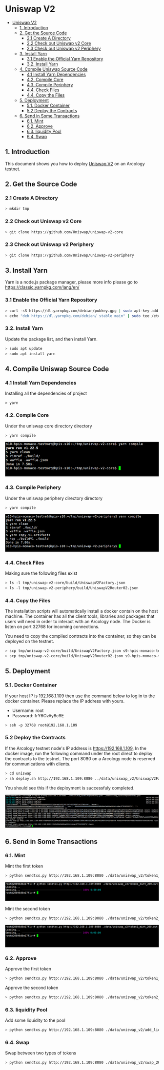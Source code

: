 # Uniswap V2
  
- [Uniswap V2](#uniswap-v2)
  - [1. Introduction](#1-introduction)
  - [2. Get the Source Code](#2-get-the-source-code)
    - [2.1 Create A Directory](#21-create-a-directory)
    - [2.2 Check out Uniswap v2 Core](#22-check-out-uniswap-v2-core)
    - [2.3 Check out Uniswap v2 Periphery](#23-check-out-uniswap-v2-periphery)
  - [3. Install Yarn](#3-install-yarn)
    - [3.1 Enable the Official Yarn Repository](#31-enable-the-official-yarn-repository)
    - [3.2. Install Yarn](#32-install-yarn)
  - [4. Compile Uniswap Source Code](#4-compile-uniswap-source-code)
    - [4.1 Install Yarn Dependencies](#41-install-yarn-dependencies)
    - [4.2. Compile Core](#42-compile-core)
    - [4.3. Compile Periphery](#43-compile-periphery)
    - [4.4. Check Files](#44-check-files)
    - [4.4. Copy the Files](#44-copy-the-files)
  - [5. Deployment](#5-deployment)
    - [5.1. Docker Container](#51-docker-container)
    - [5.2 Deploy the Contracts](#52-deploy-the-contracts)
  - [6. Send in Some Transactions](#6-send-in-some-transactions)
    - [6.1. Mint](#61-mint)
    - [6.2. Approve](#62-approve)
    - [6.3. liquidity Pool](#63-liquidity-pool)
    - [6.4. Swap](#64-swap)

## 1. Introduction

This document shows you how to deploy [Uniswap V2](https://github.com/Uniswap) on an Arcology testnet. 

## 2. Get the Source Code

### 2.1 Create A Directory

```sh
> mkdir tmp
```

### 2.2 Check out Uniswap v2 Core

```sh
> git clone https://github.com/Uniswap/uniswap-v2-core
```

### 2.3 Check out Uniswap v2 Periphery

```sh
> git clone https://github.com/Uniswap/uniswap-v2-periphery
```

## 3. Install Yarn

Yarn is a node.js package manager, please more info please go to https://classic.yarnpkg.com/lang/en/

### 3.1 Enable the Official Yarn Repository

```sh
> curl -sS https://dl.yarnpkg.com/debian/pubkey.gpg | sudo apt-key add -
> echo "deb https://dl.yarnpkg.com/debian/ stable main" | sudo tee /etc/apt/sources.list.d/yarn.list
```

### 3.2. Install Yarn

Update the package list, and then install Yarn.

```sh
> sudo apt update
> sudo apt install yarn
```

## 4. Compile Uniswap Source Code

### 4.1 Install Yarn Dependencies

Installing all the dependencies of project

```
> yarn
```

### 4.2. Compile Core

Under the uniswap core directory directory  

```sh
> yarn compile
```

![alt text](./img/uniswap/yarn-core-compile.png)

### 4.3. Compile Periphery

Under the uniswap periphery directory directory  

```sh
> yarn compile
```

![alt text](./img/uniswap/yarn-periphery-compile.png)

### 4.4. Check Files

Making sure the following files exist

```sh
> ls -l tmp/uniswap-v2-core/build/UniswapV2Factory.json
> ls -l tmp/uniswap-v2-periphery/build/UniswapV2Router02.json
```

### 4.4. Copy the Files

The installation scripts will automatically install a docker contain on the host machine. The container has all the client tools,
libraries and packages that users will need in order to interact with an Arcology node. The Docker is listen on port 32768 for incoming connections.

You need to copy the compiled contracts into the container, so they can be deployed on the testnet.

```sh
> scp tmp/uniswap-v2-core/build/UniswapV2Factory.json s9-hpis-monaco-testnet@192.168.1.109:/home/s9-hpis-monaco-testnet/txs
> scp tmp/uniswap-v2-core/build/UniswapV2Router02.json s9-hpis-monaco-testnet@192.168.1.109:/home/s9-hpis-monaco-testnet/txs
```

## 5. Deployment

### 5.1. Docker Container

If your host IP is 192.168.1.109 then use the command below to log in to the docker container. Please replace the IP address with yours.

- Username: root
- Password: frY6CvAy8c9E

```sh
> ssh -p 32768 root@192.168.1.109
```

### 5.2 Deploy the Contracts

If the Arcology testnet node's IP address is https://192.168.1.109, In the docker image, run the following command under the root direct to deploy the contracts to the testnet. The port 8080 on a Arcology node is reserved for communications with clients.

```sh
> cd uniswap
> sh deploy.sh http://192.168.1.109:8080 ../data/uniswap_v2/UniswapV2Factory.json ../data/uniswap_v2/UniswapV2Router02.json
```

You should see this if the deployment is successfuly completed.

![alt text](./img/uniswap/uniswap-deployment.png)

## 6. Send in Some Transactions

### 6.1. Mint

Mint the first token

```sh
> python sendtxs.py http://192.168.1.109:8080 ./data/uniswap_v2/token1_mint_200.out
```

![alt text](./img/uniswap/uniswap-token1-mint-200.png)

Mint the second token

```sh
> python sendtxs.py http://192.168.1.109:8080 ./data/uniswap_v2/token2_mint_200.out
```

![alt text](./img/uniswap/uniswap-token2-mint-200.png)

### 6.2. Approve

Approve the first token

```sh
> python sendtxs.py http://192.168.1.109:8080 ./data/uniswap_v2/token1_approve_200.out
```

Approve the second token

```sh
> python sendtxs.py http://192.168.1.109:8080 ./data/uniswap_v2/token2_approve_200.out
```

### 6.3. liquidity Pool

Add some liquidity to the pool

```sh
> python sendtxs.py http://192.168.1.109:8080 ./data/uniswap_v2/add_liquidity_200.out
```

### 6.4. Swap

Swap between two types of tokens

```sh
> python sendtxs.py http://192.168.1.109:8080 ./data/uniswap_v2/swap_200.out
```